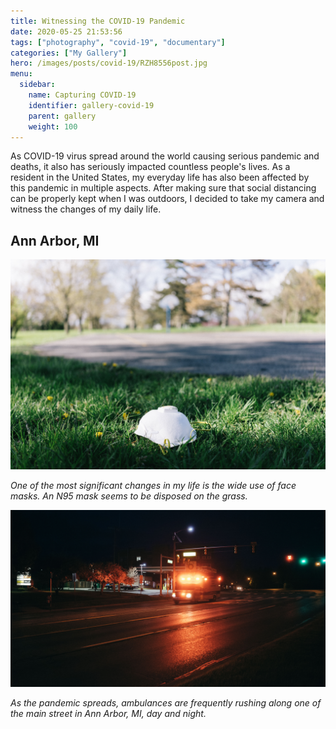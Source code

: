 ```yaml
---
title: Witnessing the COVID-19 Pandemic
date: 2020-05-25 21:53:56
tags: ["photography", "covid-19", "documentary"]
categories: ["My Gallery"]
hero: /images/posts/covid-19/RZH8556post.jpg
menu:
  sidebar:
    name: Capturing COVID-19
    identifier: gallery-covid-19
    parent: gallery
    weight: 100
---
```



As COVID-19 virus spread around the world causing serious pandemic and deaths, it also has seriously impacted countless people's lives. As a resident in the United States, my everyday life has also been affected by this pandemic in multiple aspects. After making sure that social distancing can be properly kept when I was outdoors, I decided to take my camera and witness the changes of my daily life.

<!-- more -->

## Ann Arbor, MI

![](RZH8556post.jpg)

*One of the most significant changes in my life is the wide use of face masks. An N95 mask seems to be disposed on the grass.*

![](RZH8648post.jpg)

*As the pandemic spreads, ambulances are frequently rushing along one of the main street in Ann Arbor, MI, day and night.*
